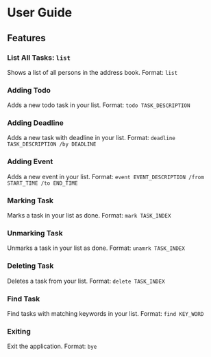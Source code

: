 # User Guide

## Features 

### List All Tasks: ```list```
Shows a list of all persons in the address book.
Format: ```list```

### Adding Todo
Adds a new todo task in your list.
Format: ```todo TASK_DESCRIPTION```

### Adding Deadline
Adds a new task with deadline in your list.
Format: ```deadline TASK_DESCRIPTION /by DEADLINE```

### Adding Event
Adds a new event in your list.
Format: ```event EVENT_DESCRIPTION /from START_TIME /to END_TIME```

### Marking Task
Marks a task in your list as done.
Format: ```mark TASK_INDEX```

### Unmarking Task
Unmarks a task in your list as done.
Format: ```unamrk TASK_INDEX```

### Deleting Task
Deletes a task from your list.
Format: ```delete TASK_INDEX```

### Find Task
Find tasks with matching keywords in your list.
Format: ```find KEY_WORD```

### Exiting
Exit the application.
Format: ```bye```
